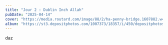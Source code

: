 ```yaml
---
title: "Jour 2 : Dublin Inch Allah"
pubDate: "2025-04-14"
cover: "https://media.routard.com/image/88/2/ha-penny-bridge.1607882.w430.jpg"
album: "https://st3.depositphotos.com/1007373/18357/i/450/depositphotos_183574324-stock-photo-cliffs-moher-ireland-sunny-day.jpg"
---
```


daz

